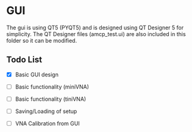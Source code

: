 # GUI
The gui is using QT5 (PYQT5) and is designed using QT Designer 5 for simplicity. The QT Designer files (amcp_test.ui) are also included in this folder so it can be modified.

## Todo List
- [X] Basic GUI design
- [ ] Basic functionality (miniVNA)
- [ ] Basic functionality (tiniVNA)
- [ ] Saving/Loading of setup
- [ ] VNA Calibration from GUI

